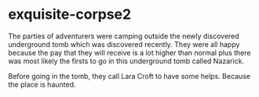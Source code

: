 # exquisite-corpse2

The parties of adventurers were camping outside the newly discovered underground tomb which was discovered recently.
They were all happy because the pay that they will receive is a lot higher than normal plus there was most likely 
the firsts to go in this underground tomb called Nazarick.

Before going in the tomb, they call Lara Croft to have some helps. Because the place is haunted. 
